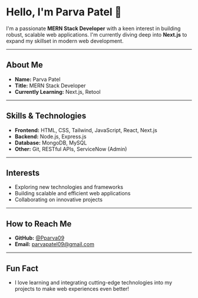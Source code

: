 # Hello, I'm Parva Patel 👋

I'm a passionate **MERN Stack Developer** with a keen interest in building robust, scalable web applications. I'm currently diving deep into **Next.js** to expand my skillset in modern web development.

---

## About Me

- **Name:** Parva Patel
- **Title:** MERN Stack Developer
- **Currently Learning:** Next.js, Retool

---

## Skills & Technologies

- **Frontend:** HTML, CSS, Tailwind, JavaScript, React, Next.js
- **Backend:** Node.js, Express.js
- **Database:** MongoDB, MySQL
- **Other:** Git, RESTful APIs, ServiceNow (Admin)

---

## Interests

- Exploring new technologies and frameworks
- Building scalable and efficient web applications
- Collaborating on innovative projects

---

## How to Reach Me

- **GitHub:** [@Pparva09](https://github.com/Pparva09)
- **Email:** parvapatel09@gmail.com

---

## Fun Fact

- I love learning and integrating cutting-edge technologies into my projects to make web experiences even better!
